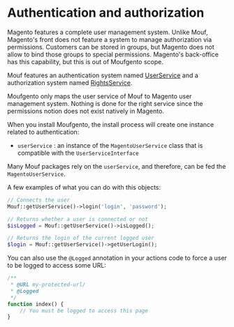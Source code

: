 Authentication and authorization
================================

Magento features a complete user management system. Unlike Mouf, Magento's front does not 
feature a system to manage authorization via permissions. Customers can be stored in groups, but
Magento does not allow to bind those groups to special permissions.
Magento's back-office has this capability, but this is out of Moufgento scope.

Mouf features an authentication system named [UserService](http://mouf-php.com/packages/mouf/security.userservice/README.md)
and a authorization system named [RightsService](http://mouf-php.com/packages/mouf/security.rightsservice/README.md).

Moufgento only maps the user service of Mouf to Magento user management system. Nothing is done for the right service
since the permissions notion does not exist natively in Magento.

When you install Moufgento, the install process will create one instance related to authentication:

- `userService` : an instance of the `MagentoUserService` class that is compatible with the `UserServiceInterface`

Many Mouf packages rely on the `userService`, and therefore, can be fed the `MagentoUserService`.

A few examples of what you can do with this objects:

```php
// Connects the user
Mouf::getUserService()->login('login', 'password');

// Returns whether a user is connected or not
$isLogged = Mouf::getUserService()->isLogged();

// Returns the login of the current logged user
$login = Mouf::getUserService()->getUserLogin();
```

You can also use the `@Logged` annotation in your actions code to force a user to be logged to access some URL:

```php
/**
 * @URL my-protected-url/
 * @Logged
 */
function index() {
    // You must be logged to access this page
}
```

